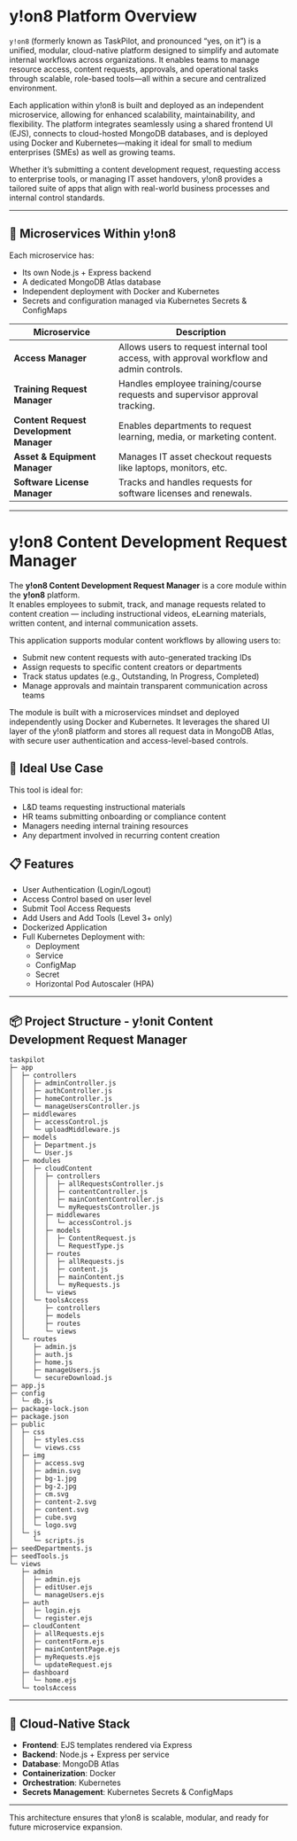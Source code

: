 

# y!on8 Platform Overview

`y!on8` (formerly known as TaskPilot, and pronounced “yes, on it”) is a unified, modular, cloud-native platform designed to simplify and automate internal workflows across organizations. It enables teams to manage resource access, content requests, approvals, and operational tasks through scalable, role-based tools—all within a secure and centralized environment.

Each application within y!on8 is built and deployed as an independent microservice, allowing for enhanced scalability, maintainability, and flexibility. The platform integrates seamlessly using a shared frontend UI (EJS), connects to cloud-hosted MongoDB databases, and is deployed using Docker and Kubernetes—making it ideal for small to medium enterprises (SMEs) as well as growing teams.

Whether it’s submitting a content development request, requesting access to enterprise tools, or managing IT asset handovers, y!on8 provides a tailored suite of apps that align with real-world business processes and internal control standards.

---

## 🧩 Microservices Within y!on8

Each microservice has:
- Its own Node.js + Express backend
- A dedicated MongoDB Atlas database
- Independent deployment with Docker and Kubernetes
- Secrets and configuration managed via Kubernetes Secrets & ConfigMaps

| Microservice | Description |
|--------------|-------------|
| **Access Manager** | Allows users to request internal tool access, with approval workflow and admin controls. |
| **Training Request Manager** | Handles employee training/course requests and supervisor approval tracking. |
| **Content Request Development Manager** | Enables departments to request learning, media, or marketing content. |
| **Asset & Equipment Manager** | Manages IT asset checkout requests like laptops, monitors, etc. |
| **Software License Manager** | Tracks and handles requests for software licenses and renewals. |

---

# **y!on8** Content Development Request Manager

The **y!on8 Content Development Request Manager** is a core module within the **y!on8** platform.  
It enables employees to submit, track, and manage requests related to content creation — including instructional videos, eLearning materials, written content, and internal communication assets.

This application supports modular content workflows by allowing users to:
- Submit new content requests with auto-generated tracking IDs
- Assign requests to specific content creators or departments
- Track status updates (e.g., Outstanding, In Progress, Completed)
- Manage approvals and maintain transparent communication across teams

The module is built with a microservices mindset and deployed independently using Docker and Kubernetes. It leverages the shared UI layer of the y!on8 platform and stores all request data in MongoDB Atlas, with secure user authentication and access-level-based controls.

## 🎯 Ideal Use Case

This tool is ideal for:
- L&D teams requesting instructional materials
- HR teams submitting onboarding or compliance content
- Managers needing internal training resources
- Any department involved in recurring content creation

## 📋 Features
- User Authentication (Login/Logout)
- Access Control based on user level
- Submit Tool Access Requests
- Add Users and Add Tools (Level 3+ only)
- Dockerized Application
- Full Kubernetes Deployment with:
  - Deployment
  - Service
  - ConfigMap
  - Secret
  - Horizontal Pod Autoscaler (HPA)

---

## 📦 Project Structure - y!onit Content Development Request Manager

```
taskpilot
├─ app
│  ├─ controllers
│  │  ├─ adminController.js
│  │  ├─ authController.js
│  │  ├─ homeController.js
│  │  └─ manageUsersController.js
│  ├─ middlewares
│  │  ├─ accessControl.js
│  │  └─ uploadMiddleware.js
│  ├─ models
│  │  ├─ Department.js
│  │  └─ User.js
│  ├─ modules
│  │  ├─ cloudContent
│  │  │  ├─ controllers
│  │  │  │  ├─ allRequestsController.js
│  │  │  │  ├─ contentController.js
│  │  │  │  ├─ mainContentController.js
│  │  │  │  └─ myRequestsController.js
│  │  │  ├─ middlewares
│  │  │  │  └─ accessControl.js
│  │  │  ├─ models
│  │  │  │  ├─ ContentRequest.js
│  │  │  │  └─ RequestType.js
│  │  │  ├─ routes
│  │  │  │  ├─ allRequests.js
│  │  │  │  ├─ content.js
│  │  │  │  ├─ mainContent.js
│  │  │  │  └─ myRequests.js
│  │  │  └─ views
│  │  └─ toolsAccess
│  │     ├─ controllers
│  │     ├─ models
│  │     ├─ routes
│  │     └─ views
│  └─ routes
│     ├─ admin.js
│     ├─ auth.js
│     ├─ home.js
│     ├─ manageUsers.js
│     └─ secureDownload.js
├─ app.js
├─ config
│  └─ db.js
├─ package-lock.json
├─ package.json
├─ public
│  ├─ css
│  │  ├─ styles.css
│  │  └─ views.css
│  ├─ img
│  │  ├─ access.svg
│  │  ├─ admin.svg
│  │  ├─ bg-1.jpg
│  │  ├─ bg-2.jpg
│  │  ├─ cm.svg
│  │  ├─ content-2.svg
│  │  ├─ content.svg
│  │  ├─ cube.svg
│  │  └─ logo.svg
│  └─ js
│     └─ scripts.js
├─ seedDepartments.js
├─ seedTools.js
└─ views
   ├─ admin
   │  ├─ admin.ejs
   │  ├─ editUser.ejs
   │  └─ manageUsers.ejs
   ├─ auth
   │  ├─ login.ejs
   │  └─ register.ejs
   ├─ cloudContent
   │  ├─ allRequests.ejs
   │  ├─ contentForm.ejs
   │  ├─ mainContentPage.ejs
   │  ├─ myRequests.ejs
   │  └─ updateRequest.ejs
   ├─ dashboard
   │  └─ home.ejs
   └─ toolsAccess

```

--- 

## 🔐 Cloud-Native Stack

- **Frontend**: EJS templates rendered via Express
- **Backend**: Node.js + Express per service
- **Database**: MongoDB Atlas
- **Containerization**: Docker
- **Orchestration**: Kubernetes
- **Secrets Management**: Kubernetes Secrets & ConfigMaps

---

This architecture ensures that y!on8 is scalable, modular, and ready for future microservice expansion.
